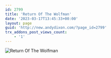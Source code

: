 ```yaml
---
id: 2799
title: 'Return Of The Wolfman'
date: '2023-03-17T13:45:33+00:00'
layout: page
guid: 'http://new.andydixon.com/?page_id=2799'
trx_addons_post_views_count:
    - '1'
---
```


![Return Of The Wolfman](https://i0.wp.com/assets.g8x2.ldn.idrivee2-23.com/posters/Return%20Of%20The%20Wolfman%2001.jpg?w=1200&ssl=1 "Return Of The Wolfman")